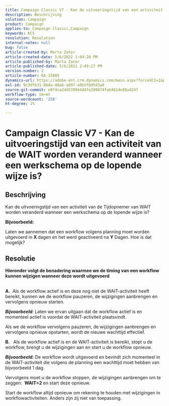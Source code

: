 ```yaml
---
title: Campaign Classic V7 - Kan de uitvoeringstijd van een activiteit van de WAIT worden veranderd wanneer een werkschema op de lopende wijze is?
description: Beschrijving
solution: Campaign
product: Campaign
applies-to: Campaign Classic,Campaign
keywords: KCS
resolution: Resolution
internal-notes: null
bug: false
article-created-by: Marta Zator
article-created-date: 5/6/2022 1:04:20 PM
article-published-by: Marta Zator
article-published-date: 5/6/2022 2:49:27 PM
version-number: 2
article-number: KA-15085
dynamics-url: https://adobe-ent.crm.dynamics.com/main.aspx?forceUCI=1&pagetype=entityrecord&etn=knowledgearticle&id=c3c19805-3dcd-ec11-a7b5-6045bd00dbbc
exl-id: 9c3df631-8bda-40ab-a897-a9b5fb95d3a8
source-git-commit: e8f4ca2dd578944d4fe399074fab461de88ad247
workflow-type: tm+mt
source-wordcount: '258'
ht-degree: 1%

---
```


# Campaign Classic V7 - Kan de uitvoeringstijd van een activiteit van de WAIT worden veranderd wanneer een werkschema op de lopende wijze is?

## Beschrijving


Kan de uitvoeringstijd van een activiteit van de Tijdopnemer van WAIT worden veranderd wanneer een werkschema op de lopende wijze is?

<b>Bijvoorbeeld:</b>

Laten we aannemen dat een workflow volgens planning moet worden uitgevoerd in <b>X </b>dagen en het werd geactiveerd na <b>Y</b> Dagen. Hoe is dat mogelijk?


## Resolutie


<b>Hieronder volgt de benadering waarmee we de timing van een workflow kunnen wijzigen wanneer deze wordt uitgevoerd

<br>A.</b>  Als de workflow actief is en deze nog niet de WAIT-activiteit heeft bereikt, kunnen we de workflow pauzeren, de wijzigingen aanbrengen en vervolgens opnieuw starten.

<b>*Bijvoorbeeld</b>*: Laten we ervan uitgaan dat de workflow actief is en momenteel actief is voordat de WAIT-activiteit plaatsvindt.

Als we de workflow vervolgens pauzeren, de wijzigingen aanbrengen en vervolgens opnieuw opstarten, wordt de nieuwe wachttijd effectief.

<b>B.</b>   Als de workflow actief is en de WAIT-activiteit is bereikt, stopt u de workflow, brengt u de wijzigingen aan en start u de workflow opnieuw.

<b>*Bijvoorbeeld:</b>* De workflow wordt uitgevoerd en bevindt zich momenteel in de WAIT-activiteit die volgens de planning een wachttijd moet hebben van bijvoorbeeld 1 dag.

Vervolgens moet u de workflow stoppen, de wijzigingen aanbrengen om te zeggen:  <b>WAIT=2</b> en start deze opnieuw.

Start de workflow altijd opnieuw om rekening te houden met wijzigingen in workflowactiviteiten. Anders zijn zij niet van toepassing.
